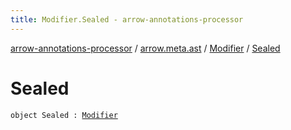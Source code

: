 ```yaml
---
title: Modifier.Sealed - arrow-annotations-processor
---
```


[arrow-annotations-processor](../../index.html) / [arrow.meta.ast](../index.html) / [Modifier](index.html) / [Sealed](./-sealed.html)

# Sealed

`object Sealed : `[`Modifier`](index.html)